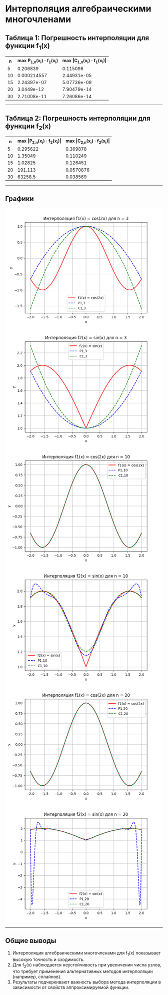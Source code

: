 # Интерполяция алгебраическими многочленами

<div class="table-container">
    <h2>Таблица 1: Погрешность интерполяции для функции f<sub>1</sub>(x)</h2>
    <table>
        <tr>
            <th>n</th>
            <th>max P<sub>1,n</sub>(x<sub>i</sub>) · f<sub>1</sub>(x<sub>i</sub>)</th>
            <th>max |C<sub>1,n</sub>(x<sub>i</sub>) · f<sub>1</sub>(x<sub>i</sub>)|</th>
        </tr>
        <tr>
            <td>5</td>
            <td>0.206839</td>
            <td>0.115096</td>
        </tr>
        <tr>
            <td>10</td>
            <td>0.000214557</td>
            <td>2.44931e-05</td>
        </tr>
        <tr>
            <td>15</td>
            <td>2.24397e-07</td>
            <td>5.07736e-09</td>
        </tr>
        <tr>
            <td>20</td>
            <td>3.0449e-12</td>
            <td>7.90479e-14</td>
        </tr>
        <tr>
            <td>30</td>
            <td>2.71008e-11</td>
            <td>7.26086e-14</td>
        </tr>
    </table>
</div>

---

<div class="table-container">
    <h2>Таблица 2: Погрешность интерполяции для функции f<sub>2</sub>(x)</h2>
    <table>
        <tr>
            <th>n</th>
            <th>max |P<sub>2,n</sub>(x<sub>i</sub>) · f<sub>2</sub>(x<sub>i</sub>)|</th>
            <th>max |C<sub>2,n</sub>(x<sub>i</sub>) · f<sub>2</sub>(x<sub>i</sub>)|</th>
        </tr>
        <tr>
            <td>5</td>
            <td>0.295622</td>
            <td>0.369878</td>
        </tr>
        <tr>
            <td>10</td>
            <td>1.35049</td>
            <td>0.110249</td>
        </tr>
        <tr>
            <td>15</td>
            <td>1.02825</td>
            <td>0.126451</td>
        </tr>
        <tr>
            <td>20</td>
            <td>191.113</td>
            <td>0.0570876</td>
        </tr>
        <tr>
            <td>30</td>
            <td>63258.5</td>
            <td>0.038569</td>
        </tr>
    </table>
</div>

---

## Графики
![График 1](./images/1.png)  
![График 4](./images/4.png)  
![График 2](./images/2.png)  
![График 5](./images/5.png)  
![График 3](./images/3.png)  
![График 6](./images/6.png)  

---

## Общие выводы
1. Интерполяция алгебраическими многочленами для f<sub>1</sub>(x) показывает высокую точность и сходимость.
2. Для f<sub>2</sub>(x) наблюдается неустойчивость при увеличении числа узлов, что требует применения альтернативных методов интерполяции (например, сплайнов).
3. Результаты подчеркивают важность выбора метода интерполяции в зависимости от свойств аппроксимируемой функции.
